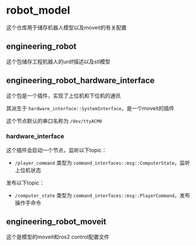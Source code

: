 # robot_model

这个仓库用于储存机器人模型以及moveit的有关配置

## engineering_robot

这个包储存工程机器人的urdf描述以及stl模型

## engineering_robot_hardware_interface

这个包是一个插件，实现了上位机和下位机的通讯

其派生于 `hardware_interface::SystemInterface`，是一个moveit的插件

这个节点默认的串口名称为 `/dev/ttyACM0`

### hardware_interface

这个插件会启动一个节点，监听以下topic：

+ `/player_command`
    类型为 `command_interfaces::msg::ComputerState`，监听上位机状态

发布以下topic：

+ `/computer_state`
    类型为 `command_interfaces::msg::PlayerCommand`，发布操作手命令

## engineering_robot_moveit

这个是模型的moveit和ros2 control配置文件